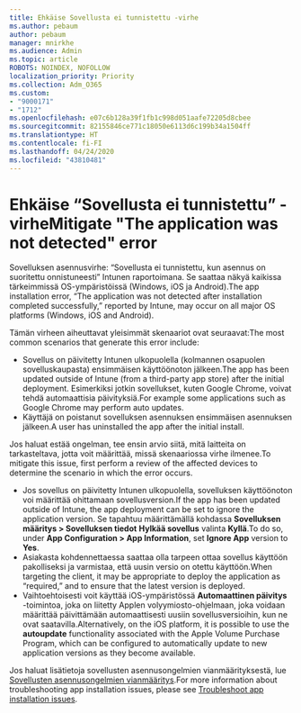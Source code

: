 ```yaml
---
title: Ehkäise Sovellusta ei tunnistettu -virhe
ms.author: pebaum
author: pebaum
manager: mnirkhe
ms.audience: Admin
ms.topic: article
ROBOTS: NOINDEX, NOFOLLOW
localization_priority: Priority
ms.collection: Adm_O365
ms.custom:
- "9000171"
- "1712"
ms.openlocfilehash: e07c6b128a39f1fb1c998d051aafe72205d8cbee
ms.sourcegitcommit: 82155846ce771c18050e6113d6c199b34a1504ff
ms.translationtype: HT
ms.contentlocale: fi-FI
ms.lasthandoff: 04/24/2020
ms.locfileid: "43810481"
---
```

# <a name="mitigate-the-application-was-not-detected-error"></a><span data-ttu-id="41f65-102">Ehkäise “Sovellusta ei tunnistettu” -virhe</span><span class="sxs-lookup"><span data-stu-id="41f65-102">Mitigate "The application was not detected" error</span></span>

<span data-ttu-id="41f65-103">Sovelluksen asennusvirhe: “Sovellusta ei tunnistettu, kun asennus on suoritettu onnistuneesti” Intunen raportoimana. Se saattaa näkyä kaikissa tärkeimmissä OS-ympäristöissä (Windows, iOS ja Android).</span><span class="sxs-lookup"><span data-stu-id="41f65-103">The app installation error, “The application was not detected after installation completed successfully,” reported by Intune, may occur on all major OS platforms (Windows, iOS and Android).</span></span>

<span data-ttu-id="41f65-104">Tämän virheen aiheuttavat yleisimmät skenaariot ovat seuraavat:</span><span class="sxs-lookup"><span data-stu-id="41f65-104">The most common scenarios that generate this error include:</span></span>

- <span data-ttu-id="41f65-105">Sovellus on päivitetty Intunen ulkopuolella (kolmannen osapuolen sovelluskaupasta) ensimmäisen käyttöönoton jälkeen.</span><span class="sxs-lookup"><span data-stu-id="41f65-105">The app has been updated outside of Intune (from a third-party app store) after the initial deployment.</span></span> <span data-ttu-id="41f65-106">Esimerkiksi jotkin sovellukset, kuten Google Chrome, voivat tehdä automaattisia päivityksiä.</span><span class="sxs-lookup"><span data-stu-id="41f65-106">For example some applications such as Google Chrome may perform auto updates.</span></span>
- <span data-ttu-id="41f65-107">Käyttäjä on poistanut sovelluksen asennuksen ensimmäisen asennuksen jälkeen.</span><span class="sxs-lookup"><span data-stu-id="41f65-107">A user has uninstalled the app after the initial install.</span></span>

<span data-ttu-id="41f65-108">Jos haluat estää ongelman, tee ensin arvio siitä, mitä laitteita on tarkasteltava, jotta voit määrittää, missä skenaariossa virhe ilmenee.</span><span class="sxs-lookup"><span data-stu-id="41f65-108">To mitigate this issue, first perform a review of the affected devices to determine the scenario in which the error occurs.</span></span>

- <span data-ttu-id="41f65-109">Jos sovellus on päivitetty Intunen ulkopuolella, sovelluksen käyttöönoton voi määrittää ohittamaan sovellusversion.</span><span class="sxs-lookup"><span data-stu-id="41f65-109">If the app has been updated outside of Intune, the app deployment can be set to ignore the application version.</span></span> <span data-ttu-id="41f65-110">Se tapahtuu määrittämällä kohdassa **Sovelluksen määritys > Sovelluksen tiedot** **Hylkää sovellus** valinta **Kyllä**.</span><span class="sxs-lookup"><span data-stu-id="41f65-110">To do so, under **App Configuration > App Information**, set **Ignore App** version to **Yes**.</span></span>
- <span data-ttu-id="41f65-111">Asiakasta kohdennettaessa saattaa olla tarpeen ottaa sovellus käyttöön pakolliseksi ja varmistaa, että uusin versio on otettu käyttöön.</span><span class="sxs-lookup"><span data-stu-id="41f65-111">When targeting the client, it may be appropriate to deploy the application as “required,” and to ensure that the latest version is deployed.</span></span>
- <span data-ttu-id="41f65-112">Vaihtoehtoisesti voit käyttää iOS-ympäristössä **Automaattinen päivitys** -toimintoa, joka on liitetty Applen volyymiosto-ohjelmaan, joka voidaan määrittää päivittämään automaattisesti uusiin sovellusversioihin, kun ne ovat saatavilla.</span><span class="sxs-lookup"><span data-stu-id="41f65-112">Alternatively, on the iOS platform, it is possible to use the **autoupdate** functionality associated with the Apple Volume Purchase Program, which can be configured to automatically update to new application versions as they become available.</span></span>

<span data-ttu-id="41f65-113">Jos haluat lisätietoja sovellusten asennusongelmien vianmäärityksestä, lue [Sovellusten asennusongelmien vianmääritys](https://docs.microsoft.com/intune/troubleshoot-app-install).</span><span class="sxs-lookup"><span data-stu-id="41f65-113">For more information about troubleshooting app installation issues, please see [Troubleshoot app installation issues](https://docs.microsoft.com/intune/troubleshoot-app-install).</span></span>

